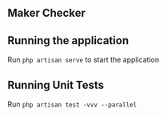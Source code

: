 ## Maker Checker

## Running the application

Run `php artisan serve` to start the application


## Running Unit Tests

Run `php artisan test -vvv --parallel`
